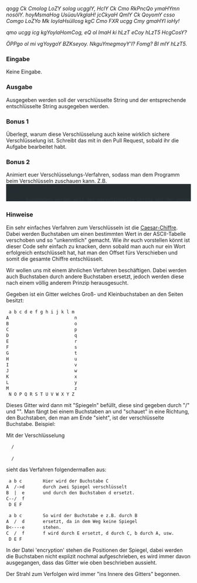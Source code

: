 _qogg Ck Cmolog LoZY solog ucgglY, HclY Ck Cmo RkPncQo ymaHYmn nosölY. hoyMsmaHog UsüauVkglaH! jcCkyaH QmlY Ck QoyomY csso Comgo LoZYo Mk IoylaHsüllosg kgC Cmo FXR ucgg Cmy gmaHYl ioHy!_

_qmo ucgg icg kgYoylaHomCog, eQ ol lmaH ki hLzT eCoy hLzT5 HcgCosY?_

_ÖPPgo ol mi vgYoygoY BZKseyoy. NkguYmegmoyY'l? Fomg? Bl mlY hLzT5._

### Eingabe

Keine Eingabe.

### Ausgabe

Ausgegeben werden soll der verschlüsselte String und der entsprechende entschlüsselte String ausgegeben werden.

### Bonus 1

Überlegt, warum diese Verschlüsselung auch keine wirklich sichere Verschlüsselung ist. Schreibt das mit in den Pull Request, sobald ihr die Aufgabe bearbeitet habt.

### Bonus 2

Animiert euer Verschlüsselungs-Verfahren, sodass man dem Programm beim Verschlüsseln zuschauen kann.
Z.B.
![](crypto.gif)

### Hinweise

Ein sehr einfaches Verfahren zum Verschlüsseln ist die [Caesar-Chiffre](https://de.wikipedia.org/wiki/Caesar-Verschl%C3%BCsselung). Dabei werden Buchstaben um einen bestimmten Wert in der ASCII-Tabelle verschoben und so "unkenntlich" gemacht. Wie ihr euch vorstellen könnt ist dieser Code sehr einfach zu knacken, denn sobald man auch nur ein Wort erfolgreich entschlüsselt hat, hat man den Offset fürs Verschieben und somit die gesamte Chiffre entschlüsselt.

Wir wollen uns mit einem ähnlichen Verfahren beschäftigen. Dabei werden auch Buchstaben durch andere Buchstaben ersetzt, jedoch werden diese nach einem völlig anderem Prinzip herausgesucht.

Gegeben ist ein Gitter welches Groß- und Kleinbuchstaben an den Seiten besitzt:
```
 a b c d e f g h i j k l m
A                         n
B                         o
C                         p
D                         q
E                         r
F                         s
G                         t
H                         u
I                         v
J                         w
K                         x
L                         y
M                         z
 N O P Q R S T U V W X Y Z
```

Dieses Gitter wird dann mit "Spiegeln" befüllt, diese sind gegeben durch "/" und "\". Man fängt bei einem Buchstaben an und "schauet" in eine Richtung, den Buchstaben, den man am Ende "sieht", ist der verschlüsselte Buchstabe. Beispiel:

Mit der Verschlüsselung
```
  /

  /  
```
sieht das Verfahren folgendermaßen aus:

```
 a b c        Hier wird der Buchstabe C
A  /->d       durch zwei Spiegel verschlüsselt
B  |  e       und durch den Buchstaben d ersetzt.
C--/  f       
 D E F
```

```
 a b c        So wird der Buchstabe e z.B. durch B
A  /  d       ersetzt, da in dem Weg keine Spiegel
B<----e       stehen.
C  /  f       f wird durch E ersetzt, d durch C, b durch A, usw.
 D E F
```

In der Datei 'encryption' stehen die Positionen der Spiegel, dabei werden die Buchstaben nicht explizit nochmal aufgeschrieben, es wird immer davon ausgegangen, dass das Gitter wie oben beschrieben aussieht.

Der Strahl zum Verfolgen wird immer "ins Innere des Gitters" begonnen.
